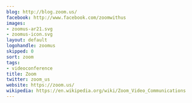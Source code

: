 ```yaml
---
blog: http://blog.zoom.us/
facebook: http://www.facebook.com/zoomwithus
images:
- zoomus-ar21.svg
- zoomus-icon.svg
layout: default
logohandle: zoomus
skipped: 0
sort: zoom
tags:
- videoconference
title: Zoom
twitter: zoom_us
website: https://zoom.us/
wikipedia: https://en.wikipedia.org/wiki/Zoom_Video_Communications
---
```

